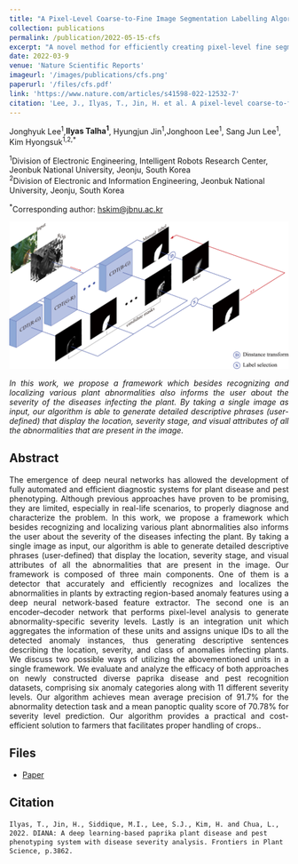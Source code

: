 ```yaml
---
title: "A Pixel-Level Coarse-to-Fine Image Segmentation Labelling Algorithm"
collection: publications
permalink: /publication/2022-05-15-cfs
excerpt: "A novel method for efficiently creating pixel-level fine segmentation labelling that significantly reduces the amount of necessary human labor."
date: 2022-03-9
venue: 'Nature Scientific Reports'
imageurl: '/images/publications/cfs.png'
paperurl: '/files/cfs.pdf'
link: 'https://www.nature.com/articles/s41598-022-12532-7'
citation: 'Lee, J., Ilyas, T., Jin, H. et al. A pixel-level coarse-to-fine image segmentation labelling algorithm. Sci Rep 12, 8672 (2022). https://doi.org/10.1038/s41598-022-12532-7'
---
```


Jonghyuk Lee<sup>1</sup>,<strong>Ilyas Talha<sup>1</sup></strong>, Hyungjun Jin<sup>1</sup>,Jonghoon Lee<sup>1</sup>, Sang Jun Lee<sup>1</sup>, Kim Hyongsuk<sup>1,2,*</sup>

<sup>1</sup>Division of Electronic Engineering, Intelligent Robots Research Center, Jeonbuk National University, Jeonju, South Korea<br>
<sup>2</sup>Division of Electronic and Information Engineering, Jeonbuk National University, Jeonju, South Korea<br>

<sup>*</sup>Corresponding author: hskim@jbnu.ac.kr<br>


<center><img src = '/images/publications/cfs.png'></center>

<p align="justify"><i>In this work, we propose a framework which besides recognizing and localizing various plant abnormalities also informs the user about the severity of the diseases infecting the plant. By taking a single image as input, our algorithm is able to generate detailed descriptive phrases (user-defined) that display the location, severity stage, and visual attributes of all the abnormalities that are present in the image.</i></p>

## Abstract
<p align="justify">
The emergence of deep neural networks has allowed the development of fully automated and efficient diagnostic systems for plant disease and pest phenotyping. Although previous approaches have proven to be promising, they are limited, especially in real-life scenarios, to properly diagnose and characterize the problem. In this work, we propose a framework which besides recognizing and localizing various plant abnormalities also informs the user about the severity of the diseases infecting the plant. By taking a single image as input, our algorithm is able to generate detailed descriptive phrases (user-defined) that display the location, severity stage, and visual attributes of all the abnormalities that are present in the image. Our framework is composed of three main components. One of them is a detector that accurately and efficiently recognizes and localizes the abnormalities in plants by extracting region-based anomaly features using a deep neural network-based feature extractor. The second one is an encoder–decoder network that performs pixel-level analysis to generate abnormality-specific severity levels. Lastly is an integration unit which aggregates the information of these units and assigns unique IDs to all the detected anomaly instances, thus generating descriptive sentences describing the location, severity, and class of anomalies infecting plants. We discuss two possible ways of utilizing the abovementioned units in a single framework. We evaluate and analyze the efficacy of both approaches on newly constructed diverse paprika disease and pest recognition datasets, comprising six anomaly categories along with 11 different severity levels. Our algorithm achieves mean average precision of 91.7% for the abnormality detection task and a mean panoptic quality score of 70.78% for severity level prediction. Our algorithm provides a practical and cost-efficient solution to farmers that facilitates proper handling of crops.. 
</p>

## Files
- <a href="https://www.frontiersin.org/articles/10.3389/fpls.2022.983625/full">Paper</a>

## Citation
```
Ilyas, T., Jin, H., Siddique, M.I., Lee, S.J., Kim, H. and Chua, L., 2022. DIANA: A deep learning-based paprika plant disease and pest phenotyping system with disease severity analysis. Frontiers in Plant Science, p.3862.
```
